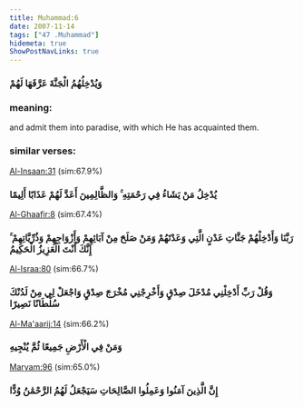 ```yaml
---
title: Muhammad:6
date: 2007-11-14
tags: ["47 .Muhammad"]
hidemeta: true 
ShowPostNavLinks: true 
---
```

### وَيُدْخِلُهُمُ الْجَنَّةَ عَرَّفَهَا لَهُمْ
### meaning: 
and admit them into paradise, with which He has acquainted them.
### similar verses: 

[Al-Insaan:31](/76/31) (sim:67.9%)

### يُدْخِلُ مَنْ يَشَاءُ فِي رَحْمَتِهِ ۚ وَالظَّالِمِينَ أَعَدَّ لَهُمْ عَذَابًا أَلِيمًا

[Al-Ghaafir:8](/40/8) (sim:67.4%)

### رَبَّنَا وَأَدْخِلْهُمْ جَنَّاتِ عَدْنٍ الَّتِي وَعَدْتَهُمْ وَمَنْ صَلَحَ مِنْ آبَائِهِمْ وَأَزْوَاجِهِمْ وَذُرِّيَّاتِهِمْ ۚ إِنَّكَ أَنْتَ الْعَزِيزُ الْحَكِيمُ

[Al-Israa:80](/17/80) (sim:66.7%)

### وَقُلْ رَبِّ أَدْخِلْنِي مُدْخَلَ صِدْقٍ وَأَخْرِجْنِي مُخْرَجَ صِدْقٍ وَاجْعَلْ لِي مِنْ لَدُنْكَ سُلْطَانًا نَصِيرًا

[Al-Ma'aarij:14](/70/14) (sim:66.2%)

### وَمَنْ فِي الْأَرْضِ جَمِيعًا ثُمَّ يُنْجِيهِ

[Maryam:96](/19/96) (sim:65.0%)

### إِنَّ الَّذِينَ آمَنُوا وَعَمِلُوا الصَّالِحَاتِ سَيَجْعَلُ لَهُمُ الرَّحْمَٰنُ وُدًّا

